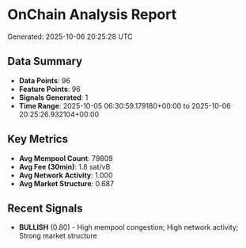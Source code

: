 # OnChain Analysis Report
Generated: 2025-10-06 20:25:28 UTC

## Data Summary
- **Data Points**: 96
- **Feature Points**: 96
- **Signals Generated**: 1
- **Time Range**: 2025-10-05 06:30:59.179180+00:00 to 2025-10-06 20:25:26.932104+00:00

## Key Metrics
- **Avg Mempool Count**: 79809
- **Avg Fee (30min)**: 1.8 sat/vB
- **Avg Network Activity**: 1.000
- **Avg Market Structure**: 0.687

## Recent Signals
- **BULLISH** (0.80) - High mempool congestion; High network activity; Strong market structure
